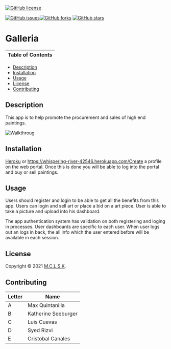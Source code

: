 [![GitHub license](https://img.shields.io/github/license/kthendavid04/gallery?style=plastic)](https://github.com/kthendavid04/gallery/blob/master/LICENSE/MIT)


[![GitHub issues](https://img.shields.io/github/issues/kthendavid04/gallery?style=plastic)](https://github.com/kthendavid04/gallery/issues)[![GitHub forks](https://img.shields.io/github/forks/kthendavid04/gallery?style=plastic)](https://github.com/kthendavid04/gallery/network) [![GitHub stars](https://img.shields.io/github/stars/kthendavid04/gallery?style=plastic)](https://github.com/kthendavid04/gallery/stargazers)


# Galleria
 Table of Contents|
------------ | 
  * [Description](#description)
  * [Installation](#installation) 
  * [Usage](#usage)
  * [License](#license)
  * [Contributing](#contributing)


## Description
This app is to help promote the procurement and sales of high end paintings. 

![Walkthroug](public/images/GalleriaSpeed.gif)

## Installation
[Heroku](https://whispering-river-42546.herokuapp.com/) or https://whispering-river-42546.herokuapp.com/Create a profile on the web portal. Once this is done you will be able to log into the portal and buy or sell paintings. 


## Usage
Users should register and login to be able to get all the benefits from this app. Users can login and sell art or place a bid on a art piece. User is able to take a picture and upload into his dashboard.

 The app authentication system has validation on both registering and loging in processes. User dashboards are specific to each user. 
 When user logs out an logs in back, the all info which the user entered before will be available in each session.

## License
Copyright © 2021 [M.C.L.S.K](https://github.com/kthendavid04/gallery).<br />

## Contributing
<table class="tg">
<thead>
  <tr>
    <th class="tg-hyan">Letter</th>
    <th class="tg-hyan">Name</th>
  </tr>
</thead>
<tbody>
  <tr>
    <td class="tg-0lax">A</td>
    <td class="tg-0lax">Max Quintanilla</td>
  </tr>
  <tr>
    <td class="tg-0lax">B</td>
    <td class="tg-0lax">Katherine Seeburger</td>
  </tr>
  <tr>
    <td class="tg-0lax">C</td>
    <td class="tg-0lax">Luis Cuevas</td>
  </tr>
  <tr>
    <td class="tg-0lax">D</td>
    <td class="tg-0lax">Syed Rizvi</td>
  </tr>
  <tr>
    <td class="tg-0lax">E</td>
    <td class="tg-0lax">Cristobal Canales</td>
  </tr>
</tbody>
</table>